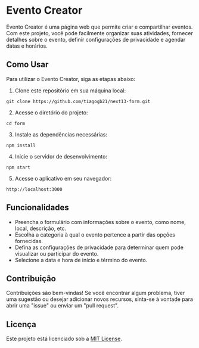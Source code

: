 # Evento Creator

Evento Creator é uma página web que permite criar e compartilhar eventos. Com este projeto, você pode facilmente organizar suas atividades, fornecer detalhes sobre o evento, definir configurações de privacidade e agendar datas e horários.

## Como Usar

Para utilizar o Evento Creator, siga as etapas abaixo:

1. Clone este repositório em sua máquina local:
```
git clone https://github.com/tiagogb21/next13-form.git
```

2. Acesse o diretório do projeto:
```
cd form
```

3. Instale as dependências necessárias:
```
npm install
```

4. Inicie o servidor de desenvolvimento:

```
npm start
```

5. Acesse o aplicativo em seu navegador:

```
http://localhost:3000
```

## Funcionalidades

- Preencha o formulário com informações sobre o evento, como nome, local, descrição, etc.
- Escolha a categoria à qual o evento pertence a partir das opções fornecidas.
- Defina as configurações de privacidade para determinar quem pode visualizar ou participar do evento.
- Selecione a data e hora de início e término do evento.

## Contribuição

Contribuições são bem-vindas! Se você encontrar algum problema, tiver uma sugestão ou desejar adicionar novos recursos, sinta-se à vontade para abrir uma "issue" ou enviar um "pull request".

## Licença

Este projeto está licenciado sob a [MIT License](LICENSE).
